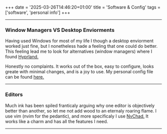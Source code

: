 +++
date = '2025-03-26T14:46:20+01:00'
title = 'Software & Config'
tags = ['software', 'personal info']
+++

***
### Window Managers VS Desktop Enviorments
Having used Windows for most of my life I though a desktop enviorment worked just fine, but I nonetheless hade a feeling that one could do better. This feeling lead me to look for alternatives (window managers) where I found [Hyprland.](https://hyprland.org/)

Honestly no complaints. It works out of the box, easy to configure, looks greate with minimal changes, and is a joy to use. My personal config file can be found [here.](https://github.com/OliverPalm/hyprland-config)

***
### Editors
Much ink has been spiled franticaly arguing why one editor is objectively better than another, so let me not add wood to an eternaly roaring flame. I use vim (nvim for the pedantic), and more specificaly I use [NvChad.](https://nvchad.com/) It works like a charm and has all the features I need. 
***

